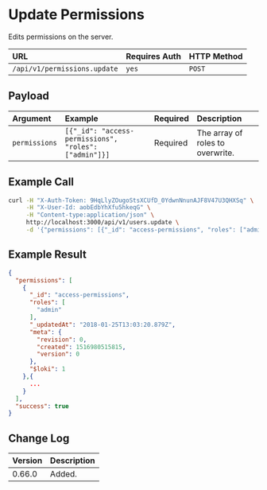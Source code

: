 # Update Permissions

Edits permissions on the server.

| URL | Requires Auth | HTTP Method |
| :--- | :--- | :--- |
| `/api/v1/permissions.update` | `yes` | `POST` |

## Payload

| Argument | Example | Required | Description |
| :--- | :--- | :--- | :--- |
| `permissions` | `[{"_id": "access-permissions", "roles": ["admin"]}]` | Required | The array of roles to overwrite. |

## Example Call

```bash
curl -H "X-Auth-Token: 9HqLlyZOugoStsXCUfD_0YdwnNnunAJF8V47U3QHXSq" \
     -H "X-User-Id: aobEdbYhXfu5hkeqG" \
     -H "Content-type:application/json" \
     http://localhost:3000/api/v1/users.update \
     -d '{"permissions": [{"_id": "access-permissions", "roles": ["admin"]}]}'
```

## Example Result

```json
{
  "permissions": [
    {
      "_id": "access-permissions",
      "roles": [
        "admin"
      ],
      "_updatedAt": "2018-01-25T13:03:20.879Z",
      "meta": {
        "revision": 0,
        "created": 1516980515815,
        "version": 0
      },
      "$loki": 1
    },{
      ...
    }
  ],
  "success": true
}
```

## Change Log

| Version | Description |
| :--- | :--- |
| 0.66.0 | Added. |